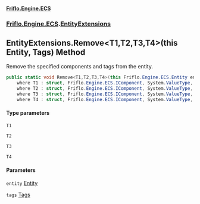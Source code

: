 #### [Friflo.Engine.ECS](index.md 'index')
### [Friflo.Engine.ECS](Friflo.Engine.ECS.md 'Friflo.Engine.ECS').[EntityExtensions](EntityExtensions.md 'Friflo.Engine.ECS.EntityExtensions')

## EntityExtensions.Remove<T1,T2,T3,T4>(this Entity, Tags) Method

Remove the specified components and tags from the entity.

```csharp
public static void Remove<T1,T2,T3,T4>(this Friflo.Engine.ECS.Entity entity, in Friflo.Engine.ECS.Tags tags=default(Friflo.Engine.ECS.Tags))
    where T1 : struct, Friflo.Engine.ECS.IComponent, System.ValueType, System.ValueType
    where T2 : struct, Friflo.Engine.ECS.IComponent, System.ValueType, System.ValueType
    where T3 : struct, Friflo.Engine.ECS.IComponent, System.ValueType, System.ValueType
    where T4 : struct, Friflo.Engine.ECS.IComponent, System.ValueType, System.ValueType;
```
#### Type parameters

<a name='Friflo.Engine.ECS.EntityExtensions.Remove_T1,T2,T3,T4_(thisFriflo.Engine.ECS.Entity,Friflo.Engine.ECS.Tags).T1'></a>

`T1`

<a name='Friflo.Engine.ECS.EntityExtensions.Remove_T1,T2,T3,T4_(thisFriflo.Engine.ECS.Entity,Friflo.Engine.ECS.Tags).T2'></a>

`T2`

<a name='Friflo.Engine.ECS.EntityExtensions.Remove_T1,T2,T3,T4_(thisFriflo.Engine.ECS.Entity,Friflo.Engine.ECS.Tags).T3'></a>

`T3`

<a name='Friflo.Engine.ECS.EntityExtensions.Remove_T1,T2,T3,T4_(thisFriflo.Engine.ECS.Entity,Friflo.Engine.ECS.Tags).T4'></a>

`T4`
#### Parameters

<a name='Friflo.Engine.ECS.EntityExtensions.Remove_T1,T2,T3,T4_(thisFriflo.Engine.ECS.Entity,Friflo.Engine.ECS.Tags).entity'></a>

`entity` [Entity](Entity.md 'Friflo.Engine.ECS.Entity')

<a name='Friflo.Engine.ECS.EntityExtensions.Remove_T1,T2,T3,T4_(thisFriflo.Engine.ECS.Entity,Friflo.Engine.ECS.Tags).tags'></a>

`tags` [Tags](Tags.md 'Friflo.Engine.ECS.Tags')